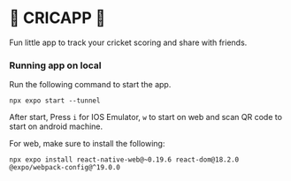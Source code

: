 # 🏏 CRICAPP 🎾

Fun little app to track your cricket scoring and share with friends.

### Running app on local

Run the following command to start the app.

    npx expo start --tunnel

After start, Press `i` for IOS Emulator, `w` to start on web and scan QR code to start on android machine.

For web, make sure to install the following:

    npx expo install react-native-web@~0.19.6 react-dom@18.2.0 @expo/webpack-config@^19.0.0

